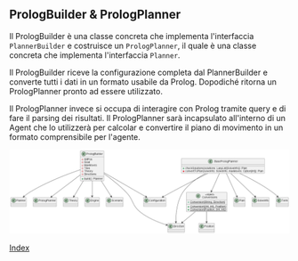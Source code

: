 ## PrologBuilder & PrologPlanner

Il PrologBuilder è una classe concreta che implementa l'interfaccia `PlannerBuilder` e 
costruisce un `PrologPlanner`, il quale è una classe concreta che implementa l'interfaccia `Planner`.

Il PrologBuilder riceve la configurazione completa dal PlannerBuilder e converte tutti i dati in un formato usabile da Prolog. 
Dopodiché ritorna un PrologPlanner pronto ad essere utilizzato. 

Il PrologPlanner invece si occupa di interagire con Prolog tramite query e di fare il parsing dei risultati.
Il PrologPlanner sarà incapsulato all'interno di un Agent che lo utilizzerà per calcolar e
convertire il piano di movimento in un formato comprensibile per l'agente.

<p align="center">
  <img src="../resources/prolog-builder-planner.png" alt="Prolog Planner" title="Prolog Planner" />
</p>

[Index](../index.md)
